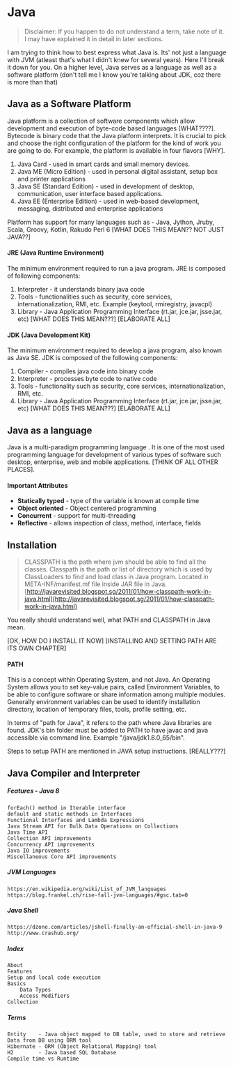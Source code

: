# Java

> Disclaimer: If you happen to do not understand a term, take note of it. I may have explained it in detail in later sections.

I am trying to think how to best express what Java is. Its' not just a language with JVM \(atleast that's what I didn't knew for several years\). Here I'll break it down for you. On a higher level, Java serves as a language as well as a software platform \(don't tell me I know you're talking about JDK, coz there is more than that\)

## Java as a Software Platform

Java platform is a collection of software components which allow development and execution of byte-code based languages \[WHAT????\]. Bytecode is binary code that the Java platform interprets. It is crucial to pick and choose the right configuration of the platform for the kind of work you are going to do. For example, the platform is available in four flavors \[WHY\].

1. Java Card - used in smart cards and small memory devices.
2. Java ME \(Micro Edition\) - used in personal digital assistant, setup box and printer applications
3. Java SE \(Standard Edition\) - used in development of desktop, communication, user interface based applications.
4. Java EE \(Enterprise Edition\) - used in web-based development, messaging, distributed and enterprise applications

Platform has support for many languages such as - Java, Jython, Jruby, Scala, Groovy, Kotlin, Rakudo Perl 6 \[WHAT DOES THIS MEAN?? NOT JUST JAVA??\]

#### JRE \(Java Runtime Environment\)

The minimum environment required to run a java program. JRE is composed of following components:

1. Interpreter - it understands binary java code
2. Tools - functionalities such as security, core services, internationalization, RMI, etc. Example \(keytool, rmiregistry, javacpl\)
3. Library - Java Application Programming Interface \(rt.jar, jce.jar, jsse.jar, etc\) \[WHAT DOES THIS MEAN???\] \[ELABORATE ALL\]

#### JDK \(Java Development Kit\)

The minimum environment required to develop a java program, also known as Java SE. JDK is composed of the following components:

1. Compiler - compiles java code into binary code
2. Interpreter - processes byte code to native code
3. Tools - functionality such as security, core services, internationalization, RMI, etc.
4. Library - Java Application Programming Interface \(rt.jar, jce.jar, jsse.jar, etc\) \[WHAT DOES THIS MEAN???\] \[ELABORATE ALL\]

## Java as a language

Java is a multi-paradigm programming language . It is one of the most used programming language for development of various types of software such desktop, enterprise, web and mobile applications. \[THINK OF ALL OTHER PLACES\].

#### Important Attributes

* **Statically typed** - type of the variable is known at compile time
* **Object oriented** - Object centered programming
* **Concurrent** - support for multi-threading
* **Reflective** - allows inspection of class, method, interface, fields

## Installation

> CLASSPATH is the path where jvm should be able to find all the classes. Classpath is the path or list of directory which is used by ClassLoaders to find and load class in Java program. Located in META-INF/manifest.mf file inside JAR file in Java.  
> [http://javarevisited.blogspot.sg/2011/01/how-classpath-work-in-java.html](http://javarevisited.blogspot.sg/2011/01/how-classpath-work-in-java.html)

You really should understand well, what PATH and CLASSPATH in Java mean.

\[OK, HOW DO I INSTALL IT NOW\] \[INSTALLING AND SETTING PATH ARE ITS OWN CHAPTER\]

#### PATH

This is a concept within Operating System, and not Java. An Operating System allows you to set key-value pairs, called Environment Variables, to be able to configure software or share information among multiple modules. Generally environment variables can be used to identify installation directory, location of temporary files, tools, profile setting, etc.

In terms of "path for Java", it refers to the path where Java libraries are found. JDK's bin folder must be added to PATH to have javac and java accessible via command line. Example "/java/jdk1.8.0\_65/bin". 

Steps to setup PATH are mentioned in JAVA setup instructions. \[REALLY???\]

## Java Compiler and Interpreter



##### Features - Java 8

```
forEach() method in Iterable interface
default and static methods in Interfaces
Functional Interfaces and Lambda Expressions
Java Stream API for Bulk Data Operations on Collections
Java Time API
Collection API improvements
Concurrency API improvements
Java IO improvements
Miscellaneous Core API improvements
```

##### JVM Languages

```
https://en.wikipedia.org/wiki/List_of_JVM_languages
https://blog.frankel.ch/rise-fall-jvm-languages/#gsc.tab=0
```

##### Java Shell

```
https://dzone.com/articles/jshell-finally-an-official-shell-in-java-9
http://www.crashub.org/
```

##### Index

```
About
Features
Setup and local code execution
Basics
    Data Types
    Access Modifiers
Collection
```

##### Terms

```
Entity    - Java object mapped to DB table, used to store and retrieve Data from DB using ORM tool
Hibernate - ORM (Object Relational Mapping) tool
H2        - Java based SQL Database
Compile time vs Runtime
```



